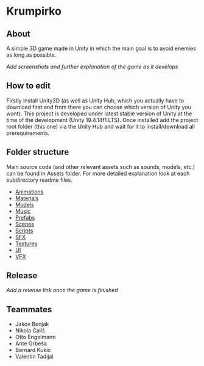 # Krumpirko

## About

A simple 3D game made in Unity in which the main goal is to avoid enemies as long as possible.

*Add screenshots and further explanation of the game as it develops*

## How to edit

Firstly install Unity3D (as well as Unity Hub, which you actually have to download first and from there you can choose which version of Unity you want). This project is developed under latest stable version of Unity at the time of the development (Unity 19.4.14f1 LTS).
Once installed add the project root folder (this one) via the Unity Hub and wait for it to install/download all prerequirements. 

## Folder structure

Main source code (and other relevant assets such as sounds, models, etc.) can be found in Assets folder. For more detailed explanation look at each subdirectory readme files.
* [Animations](./Animations/README.md)
* [Materials](./Materials/README.md)
* [Models](./Models/README.md)
* [Music](./Music/README.md)
* [Prefabs](./Prefabs/README.md)
* [Scenes](./Scenes/README.md)
* [Scripts](./Scripts/README.md)
* [SFX](./SFX/README.md)
* [Textures](./Textures/README.md)
* [UI](./UI/README.md)
* [VFX](./VFX/README.md)

## Release

*Add a release link once the game is finished*

## Teammates

* Jakov Benjak
* Nikola Ćališ
* Otto Engelmann
* Ante Grbeša
* Bernard Kukić
* Valentin Tadijal
